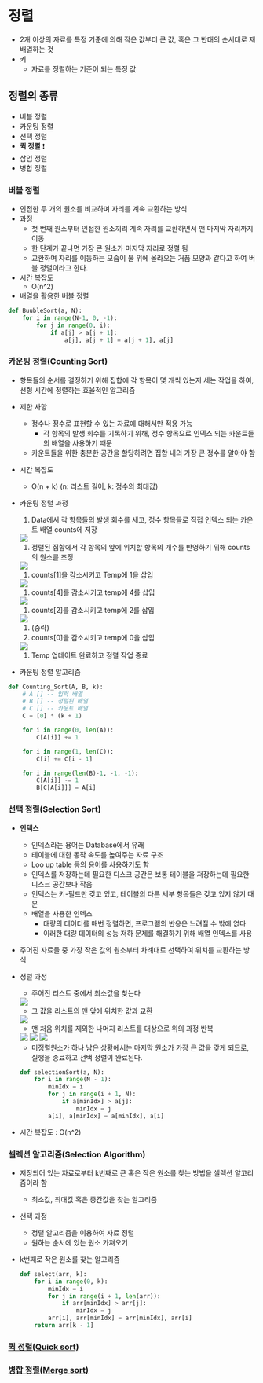 # 정렬

- 2개 이상의 자료를 특정 기준에 의해 작은 값부터 큰 값, 혹은 그 반대의 순서대로 재배열하는 것
- 키
    - 자료를 정렬하는 기준이 되는 특정 값

## 정렬의 종류

- 버블 정렬
- 카운팅 정렬
- 선택 정렬
- **퀵 정렬** ❗
- 삽입 정렬
- 병합 정렬

### 버블 정렬

- 인접한 두 개의 원소를 비교하며 자리를 계속 교환하는 방식
- 과정
    - 첫 번째 원소부터 인접한 원소끼리 계속 자리를 교환하면서 맨 마지막 자리까지 이동
    - 한 단계가 끝나면 가장 큰 원소가 마지막 자리로 정렬 됨
    - 교환하며 자리를 이동하는 모습이 물 위에 올라오는 거품 모양과 같다고 하여 버블 정렬이라고 한다.
- 시간 복잡도
    - O(n^2)
- 배열을 활용한 버블 정렬

```python
def BuubleSort(a, N):
	for i in range(N-1, 0, -1):
		for j in range(0, i):
			if a[j] > a[j + 1]:
				a[j], a[j + 1] = a[j + 1], a[j]
```

### 카운팅 정렬(Counting Sort)

- 항목들의 순서를 결정하기 위해 집합에 각 항목이 몇 개씩 있는지 세는 작업을 하여, 선형 시간에 정렬하는 효율적인 알고리즘
- 제한 사항
    - 정수나 정수로 표현할 수 있는 자료에 대해서만 적용 가능
        - 각 항목의 발생 회수를 기록하기 위해, 정수 항목으로 인덱스 되는 카운트들의 배열을 사용하기 때문
    - 카운트들을 위한 충분한 공간을 할당하려면 집합 내의 가장 큰 정수를 알아야 함
- 시간 복잡도
    - O(n + k) (n: 리스트 길이, k: 정수의 최대값)
- 카운팅 정렬 과정
    1. Data에서 각 항목들의 발생 회수를 세고, 정수 항목들로 직접 인덱스 되는 카운트 배열 counts에 저장
    
    <img src="https://github.com/yuj1818/TIL/assets/95585314/2a89e875-8879-4791-b133-05c866f4c48b" />
    
    1. 정렬된 집합에서 각 항목의 앞에 위치할 항목의 개수를 반영하기 위해 counts의 원소를 조정
    
    <img src="https://github.com/yuj1818/TIL/assets/95585314/0c97a1d5-323e-484f-8509-707df02307ea" />
    
    1. counts[1]을 감소시키고 Temp에 1을 삽입
    
    <img src="https://github.com/yuj1818/TIL/assets/95585314/6b745bb5-c105-45d8-94e2-84ea81b9b5ce" />
    
    1. counts[4]를 감소시키고 temp에 4를 삽입
    
    <img src="https://github.com/yuj1818/TIL/assets/95585314/5c71af47-e526-4b01-a524-bc540298d5cb" />
    
    1. counts[2]를 감소시키고 temp에 2를 삽입
    
    <img src="https://github.com/yuj1818/TIL/assets/95585314/d8fc4eee-ac6a-4127-8507-dbce6d32a254" />
    
    1. (중략)
    2. counts[0]을 감소시키고 temp에 0을 삽입
    
    <img src="https://github.com/yuj1818/TIL/assets/95585314/f9664639-57b9-432a-aeee-2ed88b074ece" />
    
    1. Temp 업데이트 완료하고 정렬 작업 종료
- 카운팅 정렬 알고리즘

```python
def Counting_Sort(A, B, k):
    # A [] -- 입력 배열
    # B [] -- 정렬된 배열
    # C [] -- 카운트 배열
    C = [0] * (k + 1)

    for i in range(0, len(A)):
        C[A[i]] += 1

    for i in range(1, len(C)):
        C[i] += C[i - 1]

    for i in range(len(B)-1, -1, -1):
        C[A[i]] -= 1
        B[C[A[i]]] = A[i]
```

### 선택 정렬(Selection Sort)

- **인덱스**
    - 인덱스라는 용어는 Database에서 유래
    - 테이블에 대한 동작 속도를 높여주는 자료 구조
    - Loo up table 등의 용어를 사용하기도 함
    - 인덱스를 저장하는데 필요한 디스크 공간은 보통 테이블을 저장하는데 필요한 디스크 공간보다 작음
    - 인덱스는 키-필드만 갖고 있고, 테이블의 다른 세부 항목들은 갖고 있지 않기 때문
    - 배열을 사용한 인덱스
        - 대량의 데이터를 매번 정렬하면, 프로그램의 반응은 느려질 수 밖에 없다
        - 이러한 대량 데이터의 성능 저하 문제를 해결하기 위해 배열 인덱스를 사용
- 주어진 자료들 중 가장 작은 값의 원소부터 차례대로 선택하여 위치를 교환하는 방식
- 정렬 과정
    - 주어진 리스트 중에서 최소값을 찾는다
    
    <img src="https://github.com/yuj1818/TIL/assets/95585314/f09b0df0-ac1a-4c19-80e1-7d7d1e02fc87" />
    
    - 그 값을 리스트의 맨 앞에 위치한 값과 교환
    
    <img src="https://github.com/yuj1818/TIL/assets/95585314/3617b860-7acf-4e79-adf0-72bf0c986e5d" />
    
    - 맨 처음 위치를 제외한 나머지 리스트를 대상으로 위의 과정 반복
    
    <img src="https://github.com/yuj1818/TIL/assets/95585314/64adb230-e391-463f-8ea4-efb2f00e5d78" />
    
    <img src="https://github.com/yuj1818/TIL/assets/95585314/5d5b9939-a0cc-4c8a-ac6f-949f26647022" />
    
    <img src="https://github.com/yuj1818/TIL/assets/95585314/e2babff9-8551-4631-acae-5fe772a22762" />
    
    - 미정렬원소가 하나 남은 상황에서는 마지막 원소가 가장 큰 값을 갖게 되므로, 실행을 종료하고 선택 정렬이 완료된다.
    
    ```python
    def selectionSort(a, N):
        for i in range(N - 1):
            minIdx = i
            for j in range(i + 1, N):
                if a[minIdx] > a[j]:
                    minIdx = j
            a[i], a[minIdx] = a[minIdx], a[i]
    ```
    
- 시간 복잡도 : O(n^2)

### 셀렉션 알고리즘(Selection Algorithm)

- 저장되어 있는 자료로부터 k번째로 큰 혹은 작은 원소를 찾는 방법을 셀렉션 알고리즘이라 함
    - 최소값, 최대값 혹은 중간값을 찾는 알고리즘
- 선택 과정
    - 정렬 알고리즘을 이용하여 자료 정렬
    - 원하는 순서에 있는 원소 가져오기
- k번째로 작은 원소를 찾는 알고리즘
    
    ```python
    def select(arr, k):
        for i in range(0, k):
            minIdx = i
            for j in range(i + 1, len(arr)):
                if arr[minIdx] > arr[j]:
                    minIdx = j
            arr[i], arr[minIdx] = arr[minIdx], arr[i]
        return arr[k - 1]
    ```

### [퀵 정렬(Quick sort)](./divide_and_conquer.md#퀵-정렬)

### [병합 정렬(Merge sort)](./divide_and_conquer.md#병합-정렬)
